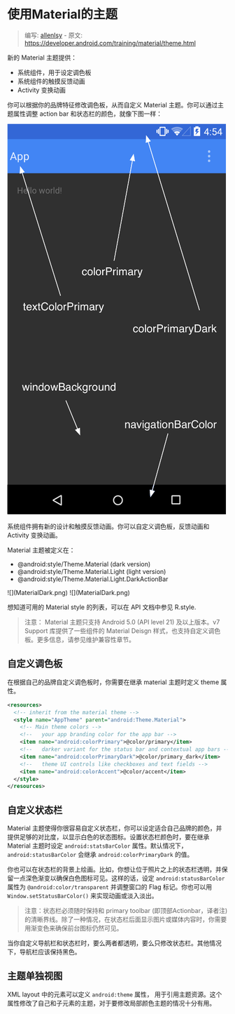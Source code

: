 # 使用Material的主题

> 编写: [allenlsy](https://github.com/allenlsy) - 原文: <https://developer.android.com/training/material/theme.html>

新的 Material 主题提供：

* 系统组件，用于设定调色板
* 系统组件的触摸反馈动画
* Activity 变换动画

你可以根据你的品牌特征修改调色板，从而自定义 Material 主题。你可以通过主题属性调整 action bar 和状态栏的颜色，就像下图一样：

![](ThemeColors.png)

系统组件拥有新的设计和触摸反馈动画。你可以自定义调色板，反馈动画和 Activity 变换动画。

Material 主题被定义在：

* @android:style/Theme.Material (dark version)
* @android:style/Theme.Material.Light (light version)
* @android:style/Theme.Material.Light.DarkActionBar

<p>
![](MaterialDark.png)
![](MaterialDark.png)
</p>

想知道可用的 Material style 的列表，可以在 API 文档中参见 R.style.

> 注意： Material 主题只支持 Android 5.0 (API level 21) 及以上版本。v7 Support 库提供了一些组件的 Material Deisgn 样式，也支持自定义调色板。更多信息，请参见维护兼容性章节。

## 自定义调色板

在根据自己的品牌自定义调色板时，你需要在继承 material 主题时定义 theme 属性。

```xml
<resources>
  <!-- inherit from the material theme -->
  <style name="AppTheme" parent="android:Theme.Material">
    <!-- Main theme colors -->
    <!--   your app branding color for the app bar -->
    <item name="android:colorPrimary">@color/primary</item>
    <!--   darker variant for the status bar and contextual app bars -->
    <item name="android:colorPrimaryDark">@color/primary_dark</item>
    <!--   theme UI controls like checkboxes and text fields -->
    <item name="android:colorAccent">@color/accent</item>
  </style>
</resources>
```

## 自定义状态栏

Material 主题使得你很容易自定义状态栏，你可以设定适合自己品牌的颜色，并提供足够的对比度，以显示白色的状态图标。设置状态栏颜色时，要在继承 Material 主题时设定 `android:statsBarColor` 属性。默认情况下，`android:statusBarColor` 会继承 `android:colorPrimaryDark` 的值。

你也可以在状态栏的背景上绘画。比如，你想让位于照片之上的状态栏透明，并保留一点深色渐变以确保白色图标可见。这样的话，设定 `android:statusBarColor` 属性为 `@android:color/transparent` 并调整窗口的 Flag 标记。你也可以用 `Window.setStatusBarColor()` 来实现动画或淡入淡出。

> 注意：状态栏必须随时保持和 primary toolbar (即顶部Actionbar，译者注) 的清晰界线。除了一种情况，在状态栏后面显示图片或媒体内容时，你需要用渐变色来确保前台图标仍然可见。

当你自定义导航栏和状态栏时，要么两者都透明，要么只修改状态栏。其他情况下，导航栏应该保持黑色。

## 主题单独视图

XML layout 中的元素可以定义 `android:theme` 属性， 用于引用主题资源。这个属性修改了自己和子元素的主题，对于要修改局部颜色主题的情况十分有用。
